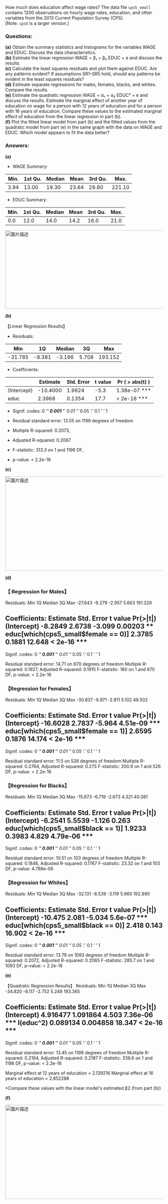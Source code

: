 How much does education affect wage rates? The data file `cps5_small` contains 1200 observations on hourly wage rates, education, and other variables from the 2013 Current Population Survey (CPS).  
[Note: `cps5` is a larger version.]

### Questions:

**(a)** Obtain the summary statistics and histograms for the variables WAGE and EDUC. Discuss the data characteristics.  
**(b)** Estimate the linear regression WAGE = β₁ + β₂ EDUC + e and discuss the results.  
**(c)** Calculate the least squares residuals and plot them against EDUC. Are any patterns evident? If assumptions SR1–SR5 hold, should any patterns be evident in the least squares residuals?  
**(d)** Estimate separate regressions for males, females, blacks, and whites. Compare the results.  
**(e)** Estimate the quadratic regression WAGE = α₁ + α₂ EDUC² + e and discuss the results. Estimate the marginal effect of another year of education on wage for a person with 12 years of education and for a person with 16 years of education. Compare these values to the estimated marginal effect of education from the linear regression in part (b).  
**(f)** Plot the fitted linear model from part (b) and the fitted values from the quadratic model from part (e) in the same graph with the data on WAGE and EDUC. Which model appears to fit the data better?


### Answers:

**(a)** 

* WAGE Summary:

| Min.    | 1st Qu. | Median | Mean   | 3rd Qu. | Max.   |
|---------|---------|--------|--------|---------|--------|
| 3.94 | 13.00  | 19.30 | 23.64 | 29.80  | 221.10 |

* EDUC Summary:

| Min.    | 1st Qu. | Median | Mean   | 3rd Qu. | Max.   |
|---------|---------|--------|--------|---------|--------|
|  0.0  | 12.0   | 14.0  | 14.2  | 16.0   | 21.0   |

<img src="https://github.com/user-attachments/assets/18d8526b-3848-446c-ad8c-454da7d00384" alt="圖片描述" width="600" height="250" />

**(b)**

【Linear Regression Results】

* Residuals:
   
|   Min   |   1Q    | Median  |   3Q   |   Max   |
|---------|---------|---------|--------|---------|
| -31.785 | -8.381  | -3.166  | 5.708  | 193.152 |
    

* Coefficients:
 
|             | Estimate| Std. Error | t value   | Pr ( > abs(t) )|
|-------------|-----------|------------|---------|--------------|
| (Intercept) | -10.4000  | 1.9624     | -5.3    | 1.38e-07 *** |
| educ        | 2.3968    | 0.1354     | 17.7    | < 2e-16 ***  |
            
* Signif. codes:  0 ‘***’ 0.001 ‘**’ 0.01 ‘*’ 0.05 ‘.’ 0.1 ‘ ’ 1

* Residual standard error: 13.55 on 1198 degrees of freedom

* Multiple R-squared:  0.2073,	

* Adjusted R-squared:  0.2067 

* F-statistic: 313.3 on 1 and 1198 DF,  

* p-value: < 2.2e-16

**(c)** 

<img src="https://github.com/user-attachments/assets/14787cb6-b993-4d57-a0c8-1fa1f7b76a00" alt="圖片描述" width="700" height="300" />

**(d)**


### 【 Regression for Males】

Residuals:
    Min      1Q  Median      3Q     Max 
-27.643  -9.279  -2.957   5.663 191.329 

Coefficients:
                                    Estimate Std. Error t value Pr(>|t|)    
(Intercept)                          -8.2849     2.6738  -3.099  0.00203 ** 
educ[which(cps5_small$female == 0)]   2.3785     0.1881  12.648  < 2e-16 ***
---
Signif. codes:  0 ‘***’ 0.001 ‘**’ 0.01 ‘*’ 0.05 ‘.’ 0.1 ‘ ’ 1

Residual standard error: 14.71 on 670 degrees of freedom
Multiple R-squared:  0.1927,	Adjusted R-squared:  0.1915 
F-statistic:   160 on 1 and 670 DF,  p-value: < 2.2e-16

### 【Regression for Females】

Residuals:
    Min      1Q  Median      3Q     Max 
-30.837  -6.971  -2.811   5.102  49.502 

Coefficients:
                                    Estimate Std. Error t value Pr(>|t|)    
(Intercept)                         -16.6028     2.7837  -5.964 4.51e-09 ***
educ[which(cps5_small$female == 1)]   2.6595     0.1876  14.174  < 2e-16 ***
---
Signif. codes:  0 ‘***’ 0.001 ‘**’ 0.01 ‘*’ 0.05 ‘.’ 0.1 ‘ ’ 1

Residual standard error: 11.5 on 526 degrees of freedom
Multiple R-squared:  0.2764,	Adjusted R-squared:  0.275 
F-statistic: 200.9 on 1 and 526 DF,  p-value: < 2.2e-16

### 【Regression for Blacks】

Residuals:
    Min      1Q  Median      3Q     Max 
-15.673  -6.719  -2.673   4.321  40.381 

Coefficients:
                                   Estimate Std. Error t value Pr(>|t|)    
(Intercept)                         -6.2541     5.5539  -1.126    0.263    
educ[which(cps5_small$black == 1)]   1.9233     0.3983   4.829 4.79e-06 ***
---
Signif. codes:  0 ‘***’ 0.001 ‘**’ 0.01 ‘*’ 0.05 ‘.’ 0.1 ‘ ’ 1

Residual standard error: 10.51 on 103 degrees of freedom
Multiple R-squared:  0.1846,	Adjusted R-squared:  0.1767 
F-statistic: 23.32 on 1 and 103 DF,  p-value: 4.788e-06

### 【Regression for Whites】

Residuals:
    Min      1Q  Median      3Q     Max 
-32.131  -8.539  -3.119   5.960 192.890 

Coefficients:
                                   Estimate Std. Error t value Pr(>|t|)    
(Intercept)                         -10.475      2.081  -5.034  5.6e-07 ***
educ[which(cps5_small$black == 0)]    2.418      0.143  16.902  < 2e-16 ***
---
Signif. codes:  0 ‘***’ 0.001 ‘**’ 0.01 ‘*’ 0.05 ‘.’ 0.1 ‘ ’ 1

Residual standard error: 13.79 on 1093 degrees of freedom
Multiple R-squared:  0.2072,	Adjusted R-squared:  0.2065 
F-statistic: 285.7 on 1 and 1093 DF,  p-value: < 2.2e-16

**(e)** 

【Quadratic Regression Results】
Residuals:
    Min      1Q  Median      3Q     Max 
-34.820  -8.117  -2.752   5.248 193.365 

Coefficients:
            Estimate Std. Error t value Pr(>|t|)    
(Intercept) 4.916477   1.091864   4.503 7.36e-06 ***
I(educ^2)   0.089134   0.004858  18.347  < 2e-16 ***
---
Signif. codes:  0 ‘***’ 0.001 ‘**’ 0.01 ‘*’ 0.05 ‘.’ 0.1 ‘ ’ 1

Residual standard error: 13.45 on 1198 degrees of freedom
Multiple R-squared:  0.2194,	Adjusted R-squared:  0.2187 
F-statistic: 336.6 on 1 and 1198 DF,  p-value: < 2.2e-16

Marginal effect at 12 years of education = 2.139216 
Marginal effect at 16 years of education = 2.852288 

*Compare these values with the linear model's estimated β2 (from part (b))

**(f)** 

<img src="https://github.com/user-attachments/assets/882d76cd-c570-4723-95ee-d73da8a5fb62" alt="圖片描述" width="700" height="300" />





